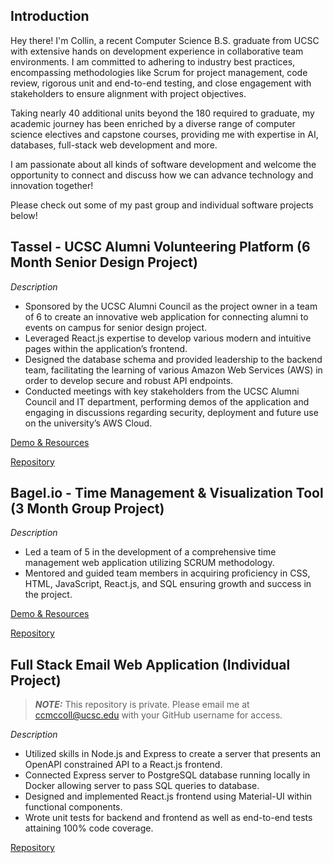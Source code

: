 ## Introduction

Hey there! I'm Collin, a recent Computer Science B.S. graduate from UCSC with extensive hands on development experience in collaborative team environments. I am committed to adhering to industry best practices, encompassing methodologies like Scrum for project management, code review, rigorous unit and end-to-end testing, and close engagement with stakeholders to ensure alignment with project objectives.

Taking nearly 40 additional units beyond the 180 required to graduate, my academic journey has been enriched by a diverse range of computer science electives and capstone courses, providing me with expertise in AI, databases, full-stack web development and more.

I am passionate about all kinds of software development and welcome the opportunity to connect and discuss how we can advance technology and innovation together!

Please check out some of my past group and individual software projects below!

## Tassel - UCSC Alumni Volunteering Platform (6 Month Senior Design Project)
*Description*
- Sponsored by the UCSC Alumni Council as the project owner in a team of 6 to create an innovative web application for connecting alumni to events on campus for senior design project.
- Leveraged React.js expertise to develop various modern and intuitive pages within the application’s frontend.
- Designed the database schema and provided leadership to the backend team, facilitating the learning of various Amazon Web Services (AWS) in order to develop secure and robust API endpoints.
- Conducted meetings with key stakeholders from the UCSC Alumni Council and IT department, performing demos of the application and engaging in discussions regarding security, deployment and future use on the university’s AWS Cloud.

[Demo & Resources](https://drive.google.com/drive/folders/1zh5Cjl5vcOcRO2JO0N7nUAmJFExUdw8W?usp=share_link)

[Repository](https://github.com/mikeriepe/amplifytasselapp/tree/28dc16aa38cb5df01a57a32937f3516cae9666f4/amplifytassel)

## Bagel.io - Time Management & Visualization Tool (3 Month Group Project)
*Description*
- Led a team of 5 in the development of a comprehensive time management web application utilizing SCRUM methodology.
- Mentored and guided team members in acquiring proficiency in CSS, HTML, JavaScript, React.js, and SQL ensuring growth and success in the project.

[Demo & Resources](https://drive.google.com/drive/folders/15VwXMv_C9pVggziatBlXhtKhAjUWAV28?usp=sharing)

[Repository](https://github.com/SimeonAT/Bagel.io.git)

## Full Stack Email Web Application (Individual Project)
> **_NOTE:_**  This repository is private. Please email me at ccmccoll@ucsc.edu with your GitHub username for access.

*Description*
- Utilized skills in Node.js and Express to create a server that presents an OpenAPI constrained API to a React.js frontend.
- Connected Express server to PostgreSQL database running locally in Docker allowing server to pass SQL queries to database.
- Designed and implemented React.js frontend using Material-UI within functional components.
- Wrote unit tests for backend and frontend as well as end-to-end tests attaining 100% code coverage.

[Repository](https://github.com/CSWXM/full_stack_web_app.git)




